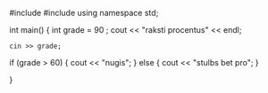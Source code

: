 #include <string>
#include <iostream>
using namespace std;

int main() {
    int grade = 90 ;
    cout << "raksti procentus" << endl;

    cin >> grade;

if (grade > 60) {
    cout << "nugis";
}
else {
    cout << "stulbs bet pro";
}
    
}
